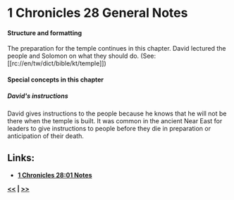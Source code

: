 # 1 Chronicles 28 General Notes

#### Structure and formatting

The preparation for the temple continues in this chapter. David lectured the people and Solomon on what they should do. (See: [[rc://en/tw/dict/bible/kt/temple]])

#### Special concepts in this chapter

##### David's instructions
David gives instructions to the people because he knows that he will not be there when the temple is built. It was common in the ancient Near East for leaders to give instructions to people before they die in preparation or anticipation of their death.

## Links:

* __[1 Chronicles 28:01 Notes](./01.md)__

__[<<](../27/intro.md) | [>>](../29/intro.md)__
